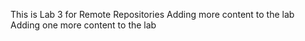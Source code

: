 This is Lab 3 for Remote Repositories
Adding more content to the lab
Adding one more content to the lab
